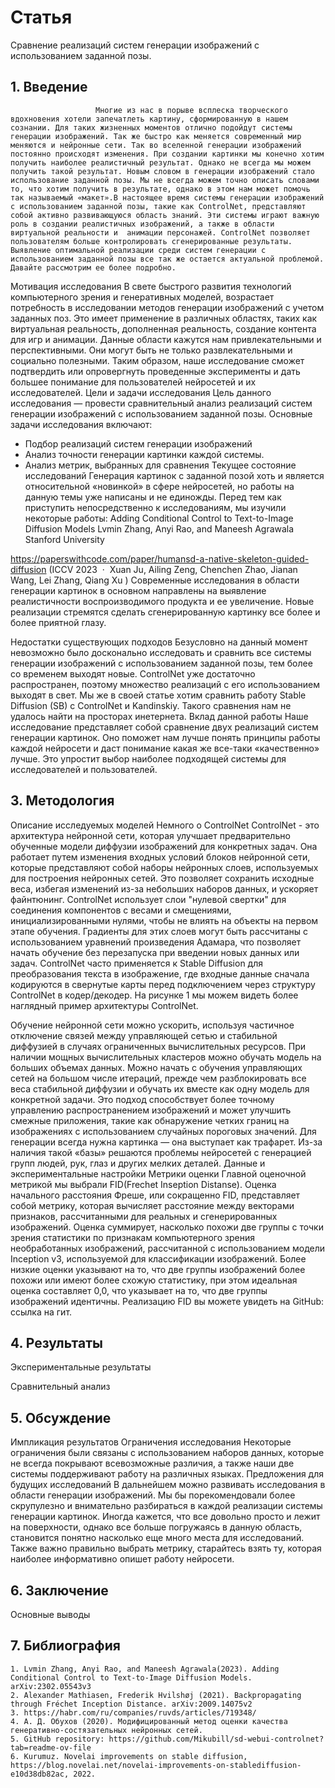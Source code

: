 # Статья
Сравнение реализаций систем генерации изображений с использованием заданной позы.
## 1. Введение
                       Многие из нас в порыве всплеска творческого вдохновения хотели запечатлеть картину, сформированную в нашем сознании. Для таких жизненных моментов отлично подойдут системы генерации изображений. Так же быстро как меняется современный мир меняются и нейронные сети. Так во вселенной генерации изображений постоянно происходят изменения. При создании картинки мы конечно хотим получить наиболее реалистичный результат. Однако не всегда мы можем получить такой результат. Новым словом в генерации изображений стало использование заданной позы. Мы не всегда можем точно описать словами то, что хотим получить в результате, однако в этом нам может помочь так называемый «макет».В настоящее время системы генерации изображений с использованием заданной позы, такие как ControlNet, представляют собой активно развивающуюся область знаний. Эти системы играют важную роль в создании реалистичных изображений, а также в области виртуальной реальности и  анимации персонажей. ControlNet позволяет пользователям больше контролировать сгенерированные результаты. Выявление оптимальной реализации среди систем генерации с использованием заданной позы все так же остается актуальной проблемой. Давайте рассмотрим ее более подробно.   	
Мотивация исследования
В свете быстрого развития технологий компьютерного зрения и генеративных моделей, возрастает потребность в исследовании методов генерации изображений с учетом заданных поз. Это имеет применение в различных областях, таких как виртуальная реальность, дополненная реальность, создание контента для игр и анимации. Данные области кажутся нам привлекательными и перспективными. Они могут быть не только развлекательными и социально полезными. Таким образом, наше исследование сможет подтвердить или опровергнуть проведенные эксперименты и дать большее понимание для пользователей нейросетей и их исследователей.	
Цели и задачи исследования
Цель данного исследования — провести сравнительный анализ реализаций систем генерации изображений с использованием заданной позы.
Основные задачи исследования включают:
- Подбор реализаций систем генерации изображений
- Анализ точности генерации картинки каждой системы.
- Анализ метрик, выбранных для сравнения
Текущее состояние исследований
Генерация картинок с заданной позой хоть и является относительной «новинкой» в сфере нейросетей, но работы на данную темы уже написаны и не единожды. Перед тем как приступить непосредственно к исследованиям, мы изучили некоторые работы:
Adding Conditional Control to Text-to-Image Diffusion Models Lvmin Zhang, Anyi Rao, and Maneesh Agrawala Stanford University
	
https://paperswithcode.com/paper/humansd-a-native-skeleton-guided-diffusion (ICCV 2023  ·  Xuan Ju, Ailing Zeng, Chenchen Zhao, Jianan Wang, Lei Zhang, Qiang Xu )
Современные исследования в области генерации картинок в основном направлены на  выявление реалистичности воспроизводимого продукта и ее увеличение. Новые реализации стремятся сделать сгенерированную картинку все более и более приятной глазу. 


Недостатки существующих подходов
Безусловно на данный момент невозможно было досконально исследовать и сравнить все системы генерации изображений с использованием заданной позы, тем более со временем выходят новые. ControlNet уже достаточно распространен, поэтому множество реализаций с его использованием выходят в свет. Мы же в своей статье хотим сравнить работу Stable Diffusion (SB) с ControlNet и Kandinskiy. Такого сравнения нам не удалось найти на просторах инетернета.
Вклад данной работы
Наше исследование представляет собой сравнение двух реализаций систем генерации картинок. Оно поможет нам лучше понять принципы работы каждой нейросети и даст понимание какая же все-таки «качественно» лучше. Это упростит выбор наиболее подходящей системы для исследователей и пользователей. 
## 3. Методология
Описание исследуемых моделей
Немного о ControlNet
	ControlNet - это архитектура нейронной сети, которая улучшает предварительно обученные модели диффузии изображений для конкретных задач. Она работает путем изменения входных условий блоков нейронной сети, которые представляют собой наборы нейронных слоев, используемых для построения нейронных сетей. Это позволяет сохранить исходные веса, избегая изменений из-за небольших наборов данных, и ускоряет файнтюнинг. ControlNet использует слои "нулевой свертки" для соединения компонентов с весами и смещениями, инициализированными нулями, чтобы не влиять на объекты на первом этапе обучения. Градиенты для этих слоев могут быть рассчитаны с использованием уравнений произведения Адамара, что позволяет начать обучение без перезапуска при введении новых данных или задач. ControlNet часто применяется к Stable Diffusion для преобразования текста в изображение, где входные данные сначала кодируются в свернутые карты перед подключением через структуру ControlNet в кодер/декодер. На рисунке 1 мы можем видеть более наглядный пример архитектуры ControlNet.

Обучение нейронной сети можно ускорить, используя частичное отключение связей между управляющей сетью и стабильной диффузией в случаях ограниченных вычислительных ресурсов. При наличии мощных вычислительных кластеров можно обучать модель на больших объемах данных. Можно начать с обучения управляющих сетей на большом числе итераций, прежде чем разблокировать все веса стабильной диффузии и обучать их вместе как одну модель для конкретной задачи. Это подход способствует более точному управлению распространением изображений и может улучшить смежные приложения, такие как обнаружение четких границ на изображениях с использованием случайных пороговых значений.
Для генерации всегда нужна картинка — она выступает как трафарет. Из-за наличия такой «базы» решаются проблемы нейросетей с генерацией групп людей, рук, глаз и других мелких деталей. 
Данные и экспериментальные настройки
Метрики оценки
Главной оценочной метрикой мы выбрали FID(Frechet Inseption Distanse).
Оценка начального расстояния Фреше, или сокращенно FID, представляет собой метрику, которая вычисляет расстояние между векторами признаков, рассчитанными для реальных и сгенерированных изображений.
Оценка суммирует, насколько похожи две группы с точки зрения статистики по признакам компьютерного зрения необработанных изображений, рассчитанной с использованием модели Inception v3, используемой для классификации изображений. Более низкие оценки указывают на то, что две группы изображений более похожи или имеют более схожую статистику, при этом идеальная оценка составляет 0,0, что указывает на то, что две группы изображений идентичны.
Реализацию FID вы можете увидеть на GitHub: ссылка на гит.

## 4. Результаты
Экспериментальные результаты

Сравнительный анализ

## 5. Обсуждение
Импликация результатов
Ограничения исследования
Некоторые ограничения были связаны с использованием наборов данных, которые не всегда покрывают всевозможные различия, а также наши две системы поддерживают работу на различных языках.
Предложения для будущих исследований
В дальнейшем можно развивать исследования в области генерации изображений. Мы бы порекомендовали более скрупулезно и внимательно разбираться в каждой реализации системы генерации картинок. Иногда кажется, что все довольно просто и лежит на поверхности, однако все больше погружаясь в данную область, становится понятно насколько еще много места для исследований. Также важно правильно выбрать метрику, старайтесь взять ту, которая наиболее информативно опишет работу нейросети.
## 6. Заключение
Основные выводы

## 7. Библиография
    1. Lvmin Zhang, Anyi Rao, and Maneesh Agrawala(2023). Adding Conditional Control to Text-to-Image Diffusion Models. arXiv:2302.05543v3
    2. Alexander Mathiasen, Frederik Hvilshøj (2021). Backpropagating through Fréchet Inception Distance. arXiv:2009.14075v2
    3. https://habr.com/ru/companies/ruvds/articles/719348/
    4. А. Д. Обухов (2020). Модифицированный метод оценки качества генеративно-состязательных нейронных сетей.
    5. GitHub repository: https://github.com/Mikubill/sd-webui-controlnet?tab=readme-ov-file
    6. Kurumuz. Novelai improvements on stable diffusion, https://blog.novelai.net/novelai-improvements-on-stablediffusion-e10d38db82ac, 2022.
